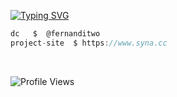 [![Typing SVG](https://readme-typing-svg.herokuapp.com?font=Roboto+Mono&color=007AFF&size=24&lines=lu+%7C+programmer)](https://git.io/typing-svg)

```csharp
dc   $  @fernanditwo
project-site  $ https://www.syna.cc
```
&zwnj; 
&zwnj; 

<p align="left">
  <img src="https://komarev.com/ghpvc/?username=capsyn&label=Profile%20views&color=blue&style=flat" alt="Profile Views" />
</p>

